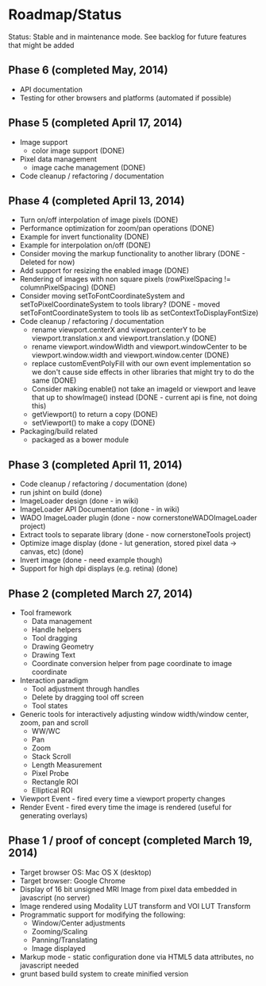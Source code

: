Roadmap/Status
==============

Status: Stable and in maintenance mode.  See backlog for future features that might be added

Phase 6 (completed May, 2014)
--------------------
 * API documentation
 * Testing for other browsers and platforms (automated if possible)

Phase 5 (completed April 17, 2014)
---------------------
 * Image support
    * color image support (DONE)
 * Pixel data management
     * image cache management (DONE)
 * Code cleanup / refactoring / documentation

Phase 4 (completed April 13, 2014)
---------------------
 * Turn on/off interpolation of image pixels (DONE)
 * Performance optimization for zoom/pan operations (DONE)
 * Example for invert functionality (DONE)
 * Example for interpolation on/off (DONE)
 * Consider moving the markup functionality to another library (DONE - Deleted for now)
 * Add support for resizing the enabled image (DONE)
 * Rendering of images with non square pixels (rowPixelSpacing != columnPixelSpacing) (DONE)
 * Consider moving setToFontCoordinateSystem and setToPixelCoordinateSystem to tools library? (DONE - moved setToFontCoordinateSystem to tools lib as setContextToDisplayFontSize)
 * Code cleanup / refactoring / documentation
   * rename viewport.centerX and viewport.centerY to be viewport.translation.x and viewport.translation.y (DONE)
   * rename viewport.windowWidth and viewport.windowCenter to be viewport.window.width  and viewport.window.center (DONE)
   * replace customEventPolyFill with our own event implementation so we don't cause side effects in other libraries
       that might try to do the same (DONE)
   * Consider making enable() not take an imageId or viewport and leave that up to showImage() instead (DONE - current api is fine, not doing this)
   * getViewport() to return a copy (DONE)
   * setViewport() to make a copy (DONE)
 * Packaging/build related
     * packaged as a bower module


Phase 3 (completed April 11, 2014)
---------------------
 * Code cleanup / refactoring / documentation (done)
 * run jshint on build (done)
 * ImageLoader design (done - in wiki)
 * ImageLoader API Documentation (done - in wiki)
 * WADO ImageLoader plugin (done - now cornerstoneWADOImageLoader project)
 * Extract tools to separate library (done - now cornerstoneTools project)
 * Optimize image display (done - lut generation, stored pixel data -> canvas, etc) (done)
 * Invert image (done - need example though)
 * Support for high dpi displays (e.g. retina) (done)

Phase 2 (completed March 27, 2014)
------------------
 * Tool framework
   * Data management
   * Handle helpers
   * Tool dragging
   * Drawing Geometry
   * Drawing Text
   * Coordinate conversion helper from page coordinate to image coordinate
 * Interaction paradigm
   * Tool adjustment through handles
   * Delete by dragging tool off screen
   * Tool states
 * Generic tools for interactively adjusting window width/window center, zoom, pan and scroll
   * WW/WC
   * Pan
   * Zoom
   * Stack Scroll
   * Length Measurement
   * Pixel Probe
   * Rectangle ROI
   * Elliptical ROI
 * Viewport Event - fired every time a viewport property changes
 * Render Event - fired every time the image is rendered (useful for generating overlays)

Phase 1 / proof of concept (completed March 19, 2014)
----------------------------------
 * Target browser OS: Mac OS X (desktop)
 * Target browser: Google Chrome
 * Display of 16 bit unsigned MRI Image from pixel data embedded in javascript (no server)
 * Image rendered using Modality LUT transform and VOI LUT Transform
 * Programmatic support for modifying the following:
    * Window/Center adjustments
    * Zooming/Scaling
    * Panning/Translating
    * Image displayed
 * Markup mode - static configuration done via HTML5 data attributes, no javascript needed
 * grunt based build system to create minified version

